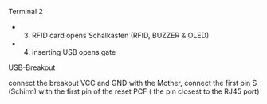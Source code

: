 
Terminal 2
- 3. RFID card opens Schalkasten (RFID, BUZZER & OLED)
- 4. inserting USB opens gate

USB-Breakout

connect the breakout VCC and GND with the Mother, connect the first pin S (Schirm) with the first pin of the reset PCF ( the pin closest to the RJ45 port)